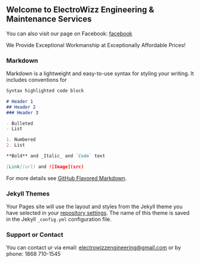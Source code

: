 ## Welcome to ElectroWizz Engineering & Maintenance Services

You can also visit our page on Facebook: [facebook](https://www.facebook.com/electrowizzengineering)

We Provide Exceptional Workmanship at Exceptionally Affordable Prices!

### Markdown

Markdown is a lightweight and easy-to-use syntax for styling your writing. It includes conventions for

```markdown
Syntax highlighted code block

# Header 1
## Header 2
### Header 3

- Bulleted
- List

1. Numbered
2. List

**Bold** and _Italic_ and `Code` text

[Link](url) and ![Image](src)
```

For more details see [GitHub Flavored Markdown](https://guides.github.com/features/mastering-markdown/).

### Jekyll Themes

Your Pages site will use the layout and styles from the Jekyll theme you have selected in your [repository settings](https://github.com/ElectroWizz/Engineering/settings). The name of this theme is saved in the Jekyll `_config.yml` configuration file.

### Support or Contact

You can contact ur via email: [electrowizzengineering@gmail.com](electrowizzengineering@gmail.com)  or by phone: 1868 710-1545

